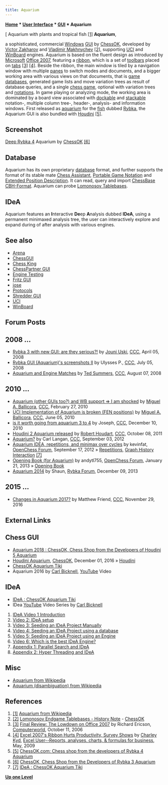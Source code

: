 ```yaml
---
title: Aquarium
---
```

**[Home](Home "Home") * [User Interface](User_Interface "User Interface") * [GUI](GUI "GUI") * Aquarium**

\[ Aquarium with plants and tropical fish <a id="cite-note-1" href="#cite-ref-1">[1]</a>
**Aquarium**,

a sophisticated, commercial [Windows](Windows "Windows") [GUI](GUI "GUI") by [ChessOK](ChessOK "ChessOK"), developed by [Victor Zakharov](Victor_Zakharov "Victor Zakharov") and [Vladimir Makhnychev](Vladimir_Makhnychev "Vladimir Makhnychev") <a id="cite-note-2" href="#cite-ref-2">[2]</a>, supporting [UCI](UCI "UCI") and [WinBoard](WinBoard "WinBoard") engines. Aquarium is based on the fluent design as introduced by [Microsoft](Microsoft "Microsoft") [Office 2007](https://en.wikipedia.org/wiki/Microsoft_Office_2007), featuring a [ribbon](https://en.wikipedia.org/wiki/Ribbon_%28computing%29), which is a set of [toolbars](https://en.wikipedia.org/wiki/Toolbar) placed on [tabs](https://en.wikipedia.org/wiki/Tab_%28GUI%29) <a id="cite-note-3" href="#cite-ref-3">[3]</a> <a id="cite-note-4" href="#cite-ref-4">[4]</a>. Beside the ribbon, the main window is tiled by a navigation window with multiple [panes](https://en.wikipedia.org/wiki/Paned_window) to switch modes and documents, and a bigger working area with various views on that documents, that is [game databases](Databases "Databases"), generated game lists and move variation trees as result of database queries, and a single [chess game](Chess_Game "Chess Game"), optional with variation trees and [notations](Game_Notation "Game Notation"). In game playing or analyzing mode, the working area is dominated by a board view associated with [dockable](https://en.wikipedia.org/wiki/Dock_%28computing%29) and [stackable](https://en.wikipedia.org/wiki/Stacking_window_manager) notation-, multiple column tree-, header-, analysis- and information windows. First released as [aquarium](https://en.wikipedia.org/wiki/Aquarium) for the [fish](Category:Fish "Category:Fish") dubbed [Rybka](Rybka "Rybka"), the Aquarium GUI is also bundled with [Houdini](Houdini "Houdini") <a id="cite-note-5" href="#cite-ref-5">[5]</a>.

## Screenshot

[](http://chessok.com/shop/index.php?Home=product_info&cPath=7_1&products_id=440)
[Deep Rybka 4](Rybka "Rybka") Aquarium by [ChessOK](ChessOK "ChessOK") <a id="cite-note-6" href="#cite-ref-6">[6]</a>

## Database

Aquarium has its own proprietary [database](Databases "Databases") format, and further supports the format of its stable mate [Chess Assistant](Chess_Assistant "Chess Assistant"), [Portable Game Notation](Portable_Game_Notation "Portable Game Notation") and [Extended Position Description](Extended_Position_Description "Extended Position Description"). It can read, query and import [ChessBase](</ChessBase_(Database)> "ChessBase (Database)") [CBH-Format](</index.php?title=ChessBase_(Database)Formats&action=edit&redlink=1> "ChessBase (Database)Formats (page does not exist)"). Aquarium can probe [Lomonosov Tablebases](Lomonosov_Tablebases "Lomonosov Tablebases").

## IDeA

Aquarium features an **I**nteractive **De**ep **A**nalysis dubbed **IDeA**, using a permanent minimaxed analysis tree, the user can interactively explore and expand during of after analysis with various engines.

## See also

- [Arena](Arena "Arena")
- [ChessGUI](ChessGUI "ChessGUI")
- [Chess King](index.php?title=Chess_King&action=edit&redlink=1 "Chess King (page does not exist)")
- [ChessPartner GUI](ChessPartner "ChessPartner")
- [Engine Testing](Engine_Testing "Engine Testing")
- [Fritz GUI](Fritz#FritzGUI "Fritz")
- [jose](index.php?title=Jose&action=edit&redlink=1 "Jose (page does not exist)")
- [Protocols](Protocols "Protocols")
- [Shredder GUI](Shredder "Shredder")
- [UCI](UCI "UCI")
- [WinBoard](WinBoard "WinBoard")

## Forum Posts

## 2008 ...

- [Rybka 3 with new GUI: are they serious?!](http://www.talkchess.com/forum/viewtopic.php?t=20531) by [Jouni Uski](Jouni_Uski "Jouni Uski"), [CCC](CCC "CCC"), April 05, 2008
- [Rybka GUI (Aquarium)'s screenshots II](http://www.talkchess.com/forum/viewtopic.php?t=22158) by Ulysses P., [CCC](CCC "CCC"), July 05, 2008
- [Aquarium and Engine Matches](http://www.talkchess.com/forum/viewtopic.php?t=22834) by [Ted Summers](Ted_Summers "Ted Summers"), [CCC](CCC "CCC"), August 07, 2008

## 2010 ...

- [Aquarium (other GUIs too?) and WB support => I am shocked](http://www.talkchess.com/forum/viewtopic.php?t=32952) by [Miguel A. Ballicora](Miguel_A._Ballicora "Miguel A. Ballicora"), [CCC](CCC "CCC"), February 27, 2010
- [UCI Implementation of Aquarium is broken (FEN positions)](http://www.talkchess.com/forum/viewtopic.php?t=34728) by [Miguel A. Ballicora](Miguel_A._Ballicora "Miguel A. Ballicora"), [CCC](CCC "CCC"), June 05, 2010
- [is it worth going from aquarium 3 to 4](http://www.talkchess.com/forum/viewtopic.php?t=37029) by Joseph, [CCC](CCC "CCC"), December 10, 2010
- [Houdini 2 Aquarium released](http://www.talkchess.com/forum/viewtopic.php?t=40673) by [Robert Houdart](Robert_Houdart "Robert Houdart"), [CCC](CCC "CCC"), October 08, 2011
- [Aquarium?](http://www.talkchess.com/forum/viewtopic.php?t=44989) by Carl Langan, [CCC](CCC "CCC"), September 03, 2012
- [Aquarium IDEA, repetitions, and minimax over cycles](http://www.open-chess.org/viewtopic.php?f=5&t=2093) by kevinfat, [OpenChess Forum](Computer_Chess_Forums "Computer Chess Forums"), September 17, 2012 » [Repetitions](Repetitions "Repetitions"), [Graph History Interaction](Graph_History_Interaction "Graph History Interaction") <a id="cite-note-7" href="#cite-ref-7">[7]</a>
- [Opening Book (for Aquarium)](http://www.open-chess.org/viewtopic.php?f=7&t=2234) by andytl755, [OpenChess Forum](Computer_Chess_Forums "Computer Chess Forums"), January 21, 2013 » [Opening Book](Opening_Book "Opening Book")
- [Aquarium 2014](http://rybkaforum.net/cgi-bin/rybkaforum/topic_show.pl?tid=28101) by Shaun, [Rybka Forum](Computer_Chess_Forums "Computer Chess Forums"), December 09, 2013

## 2015 ...

- [Changes in Aquarium 2017?](http://www.talkchess.com/forum/viewtopic.php?t=62321) by Matthew Friend, [CCC](CCC "CCC"), November 29, 2016

## External Links

## Chess GUI

- [Aquarium 2018 : ChessOK, Chess Shop from the Developers of Houdini 5 Aquarium](http://chessok.com/shop/index.php?Home=index&cPath=7_43)
- [Houdini Aquarium](http://chessok.com/shop/index.php?Home=index&cPath=7_56), [ChessOK](ChessOK "ChessOK"), December 01, 2016 » [Houdini](Houdini "Houdini")
- [ChessOK Aquarium Tiki](http://aquariumchess.com/tiki/tiki-index.php)
- Aquarium 2016 by [Carl Bicknell](index.php?title=Carl_Bicknell&action=edit&redlink=1 "Carl Bicknell (page does not exist)"), [YouTube](https://en.wikipedia.org/wiki/YouTube) Video

## IDeA

- [IDeA : ChessOK Aquarium Tiki](http://aquariumchess.com/tiki/tiki-index.php?page=IDeA)
- IDea [YouTube](https://en.wikipedia.org/wiki/YouTube) Video Series by [Carl Bicknell](index.php?title=Carl_Bicknell&action=edit&redlink=1 "Carl Bicknell (page does not exist)")

1. [IDeA Video 1 Introduction](https://youtu.be/MKzCMSlvQ-I)
1. [Video 2: IDeA setup](https://youtu.be/VkFZ1inv7Ks)
1. [Video 3: Seeding an IDeA Project Manually](https://youtu.be/jBZR1P8-c9E)
1. [Video 4: Seeding an IDeA Project using a database](https://youtu.be/7zuGSIN5A4I)
1. [Video 5: Seeding an IDeA Project using an Engine](https://youtu.be/sCihn2YmWKM)
1. [Video 6: Which is the best IDeA Engine?](https://youtu.be/JALGmMkUIXE)
1. [Appendix 1: Parallel Search and IDeA](https://youtu.be/bWZ4LwO0DkU)
1. [Appendix 2: Hyper Threading and IDeA](https://youtu.be/q5Hmt-alnRE)

## Misc

- [Aquarium from Wikipedia](https://en.wikipedia.org/wiki/Aquarium)
- [Aquarium (disambiguation) from Wikipedia](https://en.wikipedia.org/wiki/Aquarium_%28disambiguation%29)

## References

1. <a id="cite-ref-1" href="#cite-note-1">[1]</a> [Aquarium from Wikipedia](https://en.wikipedia.org/wiki/Aquarium)
1. <a id="cite-ref-2" href="#cite-note-2">[2]</a> [Lomonosov Endgame Tablebases - History Note](http://chessok.com/?page_id=27966) - [ChessOK](ChessOK "ChessOK")
1. <a id="cite-ref-3" href="#cite-note-3">[3]</a> [Final Review: The Lowdown on Office 2007](http://www.computerworld.com/s/article/9003994/Final_Review_The_Lowdown_on_Office_2007) by Richard Ericson, [Computerworld](Computerworld "Computerworld"), October 11, 2006
1. <a id="cite-ref-4" href="#cite-note-4">[4]</a> [Excel 2007's Ribbon Hurts Productivity, Survey Shows](http://www.exceluser.com/explore/surveys/ribbon/ribbon-survey-results.htm) by [Charley Kyd](http://www.exceluser.com/contact/kyd.htm), [Excel User--Reports, analyses, charts, & formulas for business](http://www.exceluser.com/index.htm), May, 2009
1. <a id="cite-ref-5" href="#cite-note-5">[5]</a> [ChessOK.com: Chess shop from the developers of Rybka 4 Aquarium](http://chessok.com/)
1. <a id="cite-ref-6" href="#cite-note-6">[6]</a> [ChessOK, Chess Shop from the Developers of Rybka 3 Aquarium](http://chessok.com/shop/index.php?Home=product_info&cPath=7_1&products_id=440)
1. <a id="cite-ref-7" href="#cite-note-7">[7]</a> [IDeA : ChessOK Aquarium Tiki](http://aquariumchess.com/tiki/tiki-index.php?page=IDeA)

**[Up one Level](GUI "GUI")**

